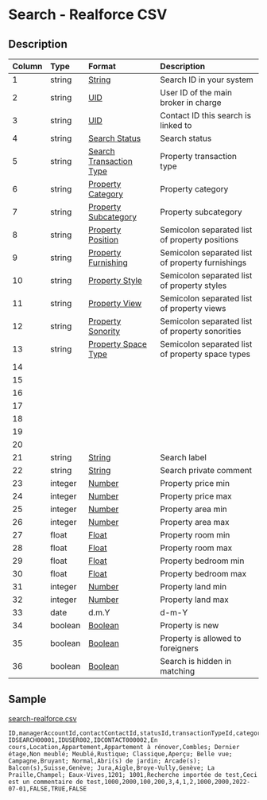 # Search - Realforce CSV

## Description

| Column | Type | Format | Description |
| :--- | :--- | :--- | :--- |
| 1 | string | [String](https://en.wikipedia.org/wiki/String_(computer_science)) | Search ID in your system |
| 2 | string | [UID](https://en.wikipedia.org/wiki/Unique_identifier) | User ID of the main broker in charge |
| 3 | string | [UID](https://en.wikipedia.org/wiki/Unique_identifier) | Contact ID this search is linked to |
| 4 | string | [Search Status](../values/search_status_id.md) | Search status |
| 5 | string | [Search Transaction Type](../values/search_transaction_type_id.md) | Property transaction type |
| 6 | string | [Property Category](../values/property_category_id.md) | Property category |
| 7 | string | [Property Subcategory](../values/property_subcategory_id.md) | Property subcategory |
| 8 | string | [Property Position](../values/property_position_id.md) | Semicolon separated list of property positions |
| 9 | string | [Property Furnishing](../values/property_furnishing_id.md) | Semicolon separated list of property furnishings |
| 10 | string | [Property Style](../values/property_style_id.md) | Semicolon separated list of property styles |
| 11 | string | [Property View](../values/property_view_id.md) | Semicolon separated list of property views |
| 12 | string | [Property Sonority](../values/property_sonority_id.md) | Semicolon separated list of property sonorities |
| 13 | string | [Property Space Type](../values/property_space_type_id.md) | Semicolon separated list of property space types |
| 14 |  |  |  |
| 15 |  |  |  |
| 16 |  |  |  |
| 17 |  |  |  |
| 18 |  |  |  |
| 19 |  |  |  |
| 20 |  |  |  |
| 21 | string | [String](https://en.wikipedia.org/wiki/String_(computer_science)) | Search label |
| 22 | string | [String](https://en.wikipedia.org/wiki/String_(computer_science)) | Search private comment |
| 23 | integer | [Number](https://en.wikipedia.org/wiki/Integer) | Property price min |
| 24 | integer | [Number](https://en.wikipedia.org/wiki/Integer) | Property price max |
| 25 | integer | [Number](https://en.wikipedia.org/wiki/Integer) | Property area min |
| 26 | integer | [Number](https://en.wikipedia.org/wiki/Integer) | Property area max |
| 27 | float | [Float](https://en.wikipedia.org/wiki/Decimal) | Property room min |
| 28 | float | [Float](https://en.wikipedia.org/wiki/Decimal) | Property room max |
| 29 | float | [Float](https://en.wikipedia.org/wiki/Decimal) | Property bedroom min |
| 30 | float | [Float](https://en.wikipedia.org/wiki/Decimal) | Property bedroom max |
| 31 | integer | [Number](https://en.wikipedia.org/wiki/Integer) | Property land min |
| 32 | integer | [Number](https://en.wikipedia.org/wiki/Integer) | Property land max |
| 33 | date | d.m.Y | d-m-Y | Y-m-d | Search update date |
| 34 | boolean | [Boolean](https://en.wikipedia.org/wiki/Boolean_data_type) | Property is new |
| 35 | boolean | [Boolean](https://en.wikipedia.org/wiki/Boolean_data_type) | Property is allowed to foreigners |
| 36 | boolean | [Boolean](https://en.wikipedia.org/wiki/Boolean_data_type) | Search is hidden in matching |

## Sample

[search-realforce.csv](../samples/search-realforce.csv)
```
ID,managerAccountId,contactContactId,statusId,transactionTypeId,categoryId,subcategoryId,positionIds,furnishingIds,styleIds,viewIds,sonorityIds,propertySpaceTypeIds,countryIds,cantonIds,districtIds,zoneIds,cityIds,quarterIds,zipIds,label,comment,priceMin,priceMax,areaMin,areaMax,roomMin,roomMax,bedroomMin,bedroomMax,landMin,landMax,updateDate,isPropertyNew,isAllowedForeigners,isHiddenMatching
IDSEARCH00001,IDUSER002,IDCONTACT000002,En cours,Location,Appartement,Appartement à rénover,Combles; Dernier étage,Non meublé; Meublé,Rustique; Classique,Aperçu; Belle vue; Campagne,Bruyant; Normal,Abri(s) de jardin; Arcade(s); Balcon(s),Suisse,Genève; Jura,Aigle,Broye-Vully,Genève; La Praille,Champel; Eaux-Vives,1201; 1001,Recherche importée de test,Ceci est un commentaire de test,1000,2000,100,200,3,4,1,2,1000,2000,2022-07-01,FALSE,TRUE,FALSE
```
